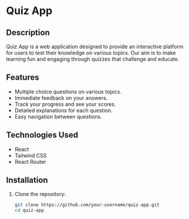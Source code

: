 # Quiz App

## Description
Quiz App is a web application designed to provide an interactive platform for users to test their knowledge on various topics. Our aim is to make learning fun and engaging through quizzes that challenge and educate.

## Features
- Multiple choice questions on various topics.
- Immediate feedback on your answers.
- Track your progress and see your scores.
- Detailed explanations for each question.
- Easy navigation between questions.

## Technologies Used
- React
- Tailwind CSS
- React Router

## Installation

1. Clone the repository:
   ```bash
   git clone https://github.com/your-username/quiz-app.git
   cd quiz-app
